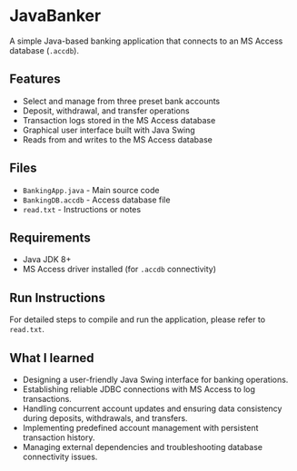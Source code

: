 # JavaBanker

A simple Java-based banking application that connects to an MS Access database (`.accdb`).

## Features
- Select and manage from three preset bank accounts  
- Deposit, withdrawal, and transfer operations  
- Transaction logs stored in the MS Access database  
- Graphical user interface built with Java Swing  
- Reads from and writes to the MS Access database

## Files
- `BankingApp.java` - Main source code
- `BankingDB.accdb` - Access database file
- `read.txt` - Instructions or notes

## Requirements
- Java JDK 8+
- MS Access driver installed (for `.accdb` connectivity)

## Run Instructions
For detailed steps to compile and run the application, please refer to `read.txt`.

## What I learned
- Designing a user-friendly Java Swing interface for banking operations.  
- Establishing reliable JDBC connections with MS Access to log transactions.  
- Handling concurrent account updates and ensuring data consistency during deposits, withdrawals, and transfers.  
- Implementing predefined account management with persistent transaction history.  
- Managing external dependencies and troubleshooting database connectivity issues.
